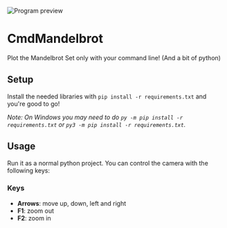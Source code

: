 ![Program preview](https://imgur.com/EQm8loa.jpg)

# CmdMandelbrot
Plot the Mandelbrot Set only with your command line! (And a bit of python)

## Setup
Install the needed libraries with `pip install -r requirements.txt` and you're good to go! 

*Note: On Windows you may need to do `py -m pip install -r requirements.txt` or `py3 -m pip install -r requirements.txt`.*

## Usage
Run it as a normal python project. You can control the camera with the following keys:

### Keys
* **Arrows**: move up, down, left and right
* **F1**: zoom out
* **F2**: zoom in
